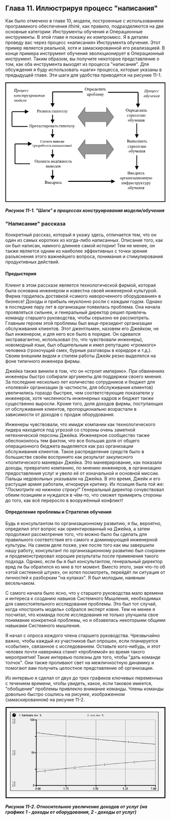## Глава 11. Иллюстрируя процесс "написания"

Как было отмечено в главе 10, модели, построенные с использованием программного обеспечения *ithink*, как правило, подразделяются на две основные категории: Инструменты обучения и Операционные инструменты. В этой главе я покажу их компромисс. Я в деталях проведу вас через процесс «написания» Инструмента обучения. Этот пример является реальной, хотя и замаскированной его реализацией. В конце примера инструмент обучения эволюционирует в Операционный инструмент. Таким образом, вы получите некоторое представление о том, как оба инструмента выходят из процесса "написания". Для обсуждения я буду использовать «шаги» процесса, которые указаны в предыдущей главе. Эти шаги для удобства приводятся на рисунке 11-1.

![Рисунок 11-1](figure11-01.PNG)

***Рисунок 11-1. "Шаги" в процессах конструирования модели/обучения***

### "Написание" рассказа

Конкретный рассказ, который я укажу здесь, отличается тем, что он один из самых коротких из когда-либо написанных. Описание того, как он был написан, намного длиннее самой истории! Тем не менее, он также является одним из наиболее эффективных с точки зрения разъяснения этого важнейшего вопроса, понимания и стимулирования продуктивных действий.

#### Предыстория
Клиент в этом рассказе является технологической фирмой, которая была основана инженером и известна своей инженерной культурой. Фирма гордилась доставкой «самого навороченного оборудования» в бизнесе! Доходы и прибыль неуклонно росли с каждым годом. Однако в последние пару лет в организации появилась проблема. Она начала проявляться сильнее, и генеральный директор решил привлечь команду старшего руководства, чтобы серьезно ее рассмотреть. Главным героем этой проблемы был вице-президент организации обслуживания клиентов. Этот джентльмен, назовем его Джейком, не был инженером, и для него все было в порядке. Он одевался экстравагантно, использовал (то, что чувствовали инженеры), новомодный язык, был общительным и имел репутацию «громкого» человека (грохочущий смех, бурные разговоры в коридоре и т.д.). Своим внешним видом и стилем работы Джейк резко выделялся на фоне типичного инженера фирмы.

Джейка также винили в том, что он «строит империю». При обвинениях инженеры быстро собирали аргументы для поддержки своего мнения. За последние несколько лет количество сотрудников и бюджет для «полевой» организации (в частности, для обслуживания клиентов) увеличились гораздо быстрее, чем соответствующие показатели у инженеров, хотя численность инженерных кадров и бюджет также существенно выросли. Кроме того, доля доходов фирмы, поступающих от обслуживания клиентов, пропорционально возрастали в зависимости от доходов с продаж оборудования.

Инженеры чувствовали, что имидж компании как технологического лидера находится под угрозой со стороны очень заметной нетехнической персоны Джейка. Инженерное сообщество также обеспокоилось тем фактом, что все большая доля от общего операционного бюджета выделяется как раз организации обслуживания клиентов. Такое распределение средств было в большистве своём воспринято как результат закулисного «политического маневра» Джейка. Это маневрирование, как показали доходы, превратило компанию, по мнению инженеров, в организацию предоставления услуг и увело её от изначальной и основной миссии. Пальцы недовольных указывали на Джейка. В это время, Джейк и его растущая армия работали, игнорируя критику. Их позиция была той же: "*Посмотрите на нижнюю строку!*" Генеральный директор сочувствовал обеим позициям и нуждался в чём-то, что сможет примирить стороны до того, как всё переросло в вооружённый конфликт!

#### Определение проблемы и Стратегия обучения
Будь я консультантом по организационному развитию, я бы, вероятно, определил этот вопрос как ориентированный на Джейка, а затем продолжил рассмотрение того, что можно было бы сделать для правильного соответствия его самого и доминирующей инженерной культуры. На самом деле позже, уже после того как мы завершили нашу работу, консультант по организационному развитию был сохранен и продемонстрировал хорошие результаты после применения такого подхода. Однако, если бы я был консультантом, генеральный директор вряд ли бы обратился ко мне в тот момент. Вместо этого, зная что-то об «этой системной штуке», он хотел посмотреть, перейдёт ли ситуация от личностей к разборкам "на кулаках". Я был молодым, наивным весельчаком.

С самого начала было ясно, что у старшего руководства мало времени и интереса к созданию навыков Системного Мышления, необходимых для самостоятельного исследования проблемы. Это был тот случай, когда «построить модель» собрался эксперт извне. Тем не менее я посчитал, что команда после исследования не только улучшила свое понимание конкретной проблемы, но и обзавелась некоторыми общими навыками Системного мышления.

Я начал с опроса *каждого* члена старшего руководства. Чрезвычайно важно, чтобы каждый из участников был опрошен, если планируется «событие», связанное с исследованием. Оставьте кого-нибудь, и этот человек почти наверняка станет «проблемой» во время такого мероприятия! Такие интервью полезны для того, чтобы "дать команде толчок". Они также проливают свет на межличностную динамику и помогают вам получить целостное представление об организации.

Из интервью я сделал от двух до трех графиков ключевых переменных с течением времени, чтобы увидеть, какое, если таковое имеется,  "обобщение" проблемы привлекло внимание команды. Члены команды довольно быстро сошлись на рисунке, изображенном (замаскированном) на рисунке 11-2.

![Рисунок 11-2](figure11-02.PNG)

***Рисунок 11-2. Отноcительное увеличение доходов от услуг (на графике 1 - доходы от оборудования, 2 - доходы от услуг)***



